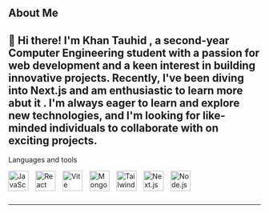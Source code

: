  About Me
---
👋 Hi there! I'm Khan Tauhid , a second-year Computer Engineering student with a passion for web development and a keen interest in building innovative projects. Recently, I've been diving into Next.js and am enthusiastic to learn more abut it . I'm always eager to learn and explore new technologies, and I'm looking for like-minded individuals to collaborate with on exciting projects.
---
Languages and tools
<p style="padding-bottom: 10px;">
  <img src="https://img.shields.io/badge/JavaScript-F7DF1C?style=flat&logo=javascript&logoColor=black" alt="JavaScript" style="margin-right: 10px; height: 40px; border-radius: 0;" />
  <img src="https://img.shields.io/badge/React-61DAFB?style=flat&logo=react&logoColor=black" alt="React" style="margin-right: 10px; height: 40px; border-radius: 0;" />
  <img src="https://img.shields.io/badge/Vite-646CFF?style=flat&logo=vite&logoColor=white" alt="Vite" style="margin-right: 10px; height: 40px; border-radius: 0;" />
  <img src="https://img.shields.io/badge/MongoDB-47A248?style=flat&logo=mongodb&logoColor=white" alt="MongoDB" style="margin-right: 10px; height: 40px; border-radius: 0;" />
  <img src="https://img.shields.io/badge/Tailwind%20CSS-06B6D4?style=flat&logo=tailwindcss&logoColor=white" alt="Tailwind CSS" style="margin-right: 10px; height: 40px; border-radius: 0;" />
  <img src="https://img.shields.io/badge/Next.js-000000?style=flat&logo=next.js&logoColor=white" alt="Next.js" style="margin-right: 10px; height: 40px; border-radius: 0;" />
  <img src="https://img.shields.io/badge/Node.js-339933?style=flat&logo=node.js&logoColor=white" alt="Node.js" style="height: 40px; border-radius: 0;" />
  
</p>

---


  


<!---
tauhid-476/tauhid-476 is a ✨ special ✨ repository because its `README.md` (this file) appears on your GitHub profile.
You can click the Preview link to take a look at your changes.
--->
